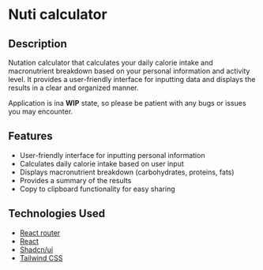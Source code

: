 # Nuti calculator

## Description

Nutation calculator that calculates your daily calorie intake and macronutrient breakdown based on your personal information and activity level.
It provides a user-friendly interface for inputting data and displays the results in a clear and organized manner.

Application is ina **WIP** state, so please be patient with any bugs or issues you may encounter.

## Features

- User-friendly interface for inputting personal information
- Calculates daily calorie intake based on user input
- Displays macronutrient breakdown (carbohydrates, proteins, fats)
- Provides a summary of the results
- Copy to clipboard functionality for easy sharing

## Technologies Used

- [React router](https://reactrouter.com/en/main)
- [React](https://react.dev/)
- [Shadcn/ui](https://ui.shadcn.com/)
- [Tailwind CSS](https://tailwindcss.com/)
